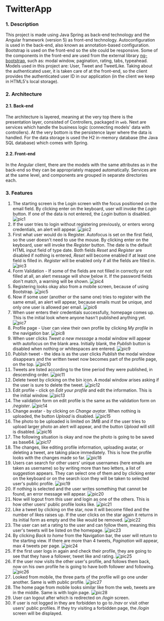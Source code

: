 # TwitterApp

### 1. Description
This project is made using Java Spring as back-end technology and the Angular framework (version 5) as front-end
technology. Autoconfiguration is used in the back-end, also known as annotation-based configuration.
Bootstrap is used on the front-end so the site could be responsive. Some of the components in the front-end are used from the external library
[ng-bootstrap](https://ng-bootstrap.github.io/#/components/accordion/examples), such as: modal window, pagination,
rating, tabs, typeahead. Models used in this project are: User, Tweet and TweetLike.
Taking about the authenticated user, it is taken care of at the front-end,
so the client provides the authenticated user ID in our application (in the client we keep in HTML5's local storage).
### 2. Architecture
#### 2.1. Back-end
The architecture is layered, meaning at the very top there is the presentation layer, consisted of Controllers, 
packaged in `web`. Next are services which handle the business logic (connecting models' data with controllers). At the very bottom is the persistence layer where the data is handled.
For the data storage is used the H2 in-memory database (the Java SQL database) which comes with Spring.
#### 2.2. Front-end
In the Angular client, there are the models with the same attributes as in the back-end so they can be appropriately mapped automatically.
Services are at the same level, and components are grouped in separate directories each.
### 3. Features
1. The starting screen is the Login screen with the focus positioned on the email field. By clicking enter on the keyboard, user will invoke the *Login* button.
If one of the data is not entered, the *Login* button is disabled.
![pic1](prtscs/prtsc1-login.png)
2. If the user tries to login without registering previously, or enters wrong credentials, an alert will appear.
![pic2](prtscs/prtsc2-login-failed.png)
3. First what user would do is Register. Autofocus is set on the first field, so the user doesn't need to use the mouse.
By clicking enter on the keyboard, user will invoke the *Register* button. The date is the default HTML input field of type date.
Both fields *Reset* and *Register* are disabled if nothing is entered, *Reset* will become enabled if at least one field is filled in.
*Register* will be enabled only if all the fields are filled in.
![pic3](prtscs/prtsc3-register.png)
4. Form Validation - If some of the fields are not filled in correctly or not filled at all, an alert message will show below it. If the password fields don't match, a warning will be shown.
![pic4](prtscs/prtsc4-register-failed.png)
5. Registering looks okay also from a mobile screen, because of using Bootstrap.
![pic5](prtscs/prtsc5-register-mobile.PNG)
6. Now if some user (another or the same one) tries to register with the same email, an alert will appear, because emails must be unique, and only one user is allowed per email.
![pic6](prtscs/prtsc6-register-failed.png)
7. When user enters their credentials successfully, homepage comes up. This is the initial look where anyone hasn't published anything yet.
![pic7](prtscs/prtsc7-home-empty.png)
8. Profile page - User can view their own profile by clicking *My profile* in the navigation bar.
![pic8](prtscs/prtsc8-profile.png)
9. When user clicks *Tweet a new message* a modal window will appear with autofocus on the blank area. Initially blank, the *Publish* button is disabled when nothing or whitespaces are entered.
![pic9](prtscs/prtsc9-publish-tweet-empty.png)
10. Publish tweet - the idea is as the user clicks *Publish* the modal window disappears and the written tweet now becomes part of the profile page, on the top.
![pic10](prtscs/prtsc10-publish-tweet.png)
11. Tweets are listed according to the time period they were published, in descending order.
![pic11](prtscs/prtsc11-tweets-list.png)
12. Delete tweet by clicking on the bin icon. A modal window arises asking if the user is sure to delete the tweet.
![pic12](prtscs/prtsc12-delete-tweet.png)
13. Edit profile - click on *Edit your profile* and edit the information. This is the initial window.
![pic13](prtscs/prtsc13-edit-profile.png)
14. The validation form on edit profile is the same as the validation form on */register*.
![pic14](prtscs/prtsc14-edit-profile-failed.png)
15. Change avatar - by clicking on *Change avatar*. When nothing is uploaded, the button *Upload* is disabled.
![pic15](prtscs/prtsc15-change-avatar.png)
16. The photo to be uploaded is limited on 3MB and if the user tries to upload larger photo an alert will appear, and the button *Upload* will still is disabled.
![pic16](prtscs/prtsc16-change-avatar-failed.PNG)
17. The following situation is okay and now the photo is going to be saved as base64.
![pic17](prtscs/prtsc17-change-avatar.PNG)
18. The changes, like editing profile information, uploading avatar, or deleting a tweet, are taking place immediately. This is how the profile looks with the changes made so far.
![pic18](prtscs/prtsc18-changed-profile.png)
19. Users can search for other users' unique usernames (here emails are taken as username) so by writing more 
than two letters, a list of suggestion appears. They can select one of them and by clicking enter on the 
keyboard or on the search icon they will be taken to selected user's public profile.
![pic19](prtscs/prtsc19-user-search.png)
20. If nothing is selected and the user writes something that cannot be found, an error message will appear.
![pic20](prtscs/prtsc20-user-search-failed.PNG)
21. Now will logout from this user and login as one of the others. This is how other users' public profile looks like.
![pic21](prtscs/prtsc21-public-profile.png)
22. Like a tweet by clicking on the star, now it will become filled and the number of likes raises up. If the user clicks on the star again it returns in its initial form as empty and the like would be removed. 
![pic22](prtscs/prtsc22-like-tweet.PNG)
23. The user can set a rating to the user and can follow them, meaning this user's tweets will be listed on the homepage.
![pic23](prtscs/prtsc23-follow-rating.png)
24. By clicking *Back to home* from the Navigation bar, the user will return to the starting view. If there are more than 4 tweets, *Pagination* will appear, max 4 tweets per page.
![pic24](prtscs/prtsc24-pagination.png)
25. If the first user logs in again and check their profile, they are going to see that they have a follower, tweet like and rating.
![pic25](prtscs/prtsc25-profile.PNG)
26. If the user now visits the other user's profile, and follows them back, now on his own profile he is going to have both follower and following.
![pic26](prtscs/prtsc26-follow.png)
27. Looked from mobile, the three parts of the profile will go one under another. Same is with public profile.
![pic27](prtscs/prtsc27-profile-mobile.PNG)
28. The home page from mobile looks similar like from the web, tweets are in the middle. Same is with login page.
![pic28](prtscs/prtsc28-home-mobile.PNG)
29. User can logout after which is redirected on */login* screen.
30. If user is not logged in they are forbidden to go to */nav* or visit other users' public profiles. If they try visiting a forbidden page, the */login* screen will be displayed.

